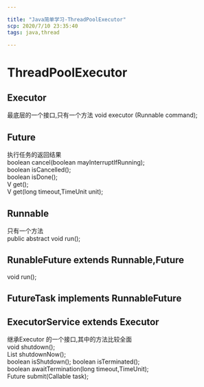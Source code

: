 ```yaml
---

title: "Java简单学习-ThreadPoolExecutor"
scp: 2020/7/10 23:35:40
tags: java,thread  

---
```


# ThreadPoolExecutor

## Executor
最底层的一个接口,只有一个方法
void executor (Runnable command);  

## Future<V>  
执行任务的返回结果  
boolean cancel(boolean mayInterruptIfRunning);  
boolean isCancelled();  
boolean isDone();  
V get();  
V get(long timeout,TimeUnit unit);

## Runnable
只有一个方法  
public abstract void run();  

## RunableFuture<V> extends Runnable,Future<V>
void run();

## FutureTask<V> implements RunnableFuture<V>  



## ExecutorService extends Executor
继承Executor 的一个接口,其中的方法比较全面  
void shutdown();  
List<Runnable> shutdownNow();  
boolean isShutdown();
boolean isTerminated();  
boolean awaitTermination(long timeout,TimeUnit);  
<T> Future<T> submit(Callable<T> task);


